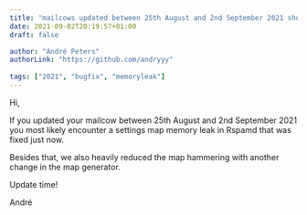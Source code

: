 ```yaml
---
title: "mailcows updated between 25th August and 2nd September 2021 should be updated again"
date: 2021-09-02T20:19:57+01:00
draft: false

author: "André Peters"
authorLink: "https://github.com/andryyy"
  
tags: ["2021", "bugfix", "memoryleak"]
---
```


Hi,

If you updated your mailcow between 25th August and 2nd September 2021 you most likely encounter a settings map memory leak in Rspamd that was fixed just now.

Besides that, we also heavily reduced the map hammering with another change in the map generator.

Update time!

André